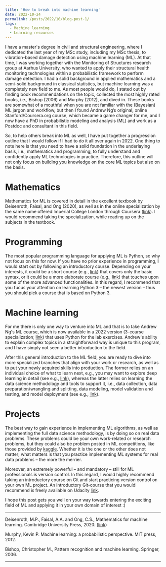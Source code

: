 ```yaml
---
title: 'How to break into machine learning'
date: 2022-10-24
permalink: /posts/2022/10/blog-post-1/
tags:
  - Machine learning 
  - Learning resources
---
```


I have a master's degree in civil and structural engineering, where I dedicated the last year of my MSc study, including my MSc thesis, to vibration-based damage detection using machine learning (ML). At that time, I was working together with the Monitoring of Structures research group at Aarhus University, who wanted to apply their structural health monitoring technologies within a probabilistic framework to perform damage detection. I had a solid background in applied mathematics and a semi-solid background in classical statistics, but machine learning was a completely new field to me. As most people would do, I stated out by finding book recommendations on the topic, collected the most highly rated books, i.e., Bishop (2006) and Murphy (2012), and dived in. These books are somewhat of a mouthful when you are not familiar with the (Bayesian) ML jargon and workflow, but then I found Andrew Ng’s original, online Stanford/Coursera.org course, which became a game changer for me, and I now have a PhD in probabilistic modeling and analysis (ML) and work as a Postdoc and consultant in this field.

So, to help others break into ML as well, I have put together a progression outline that I would follow if I had to do it all over again in 2022. One thing to note here is that you need to have a solid foundation in the underlaying basis, i.e., mathematics and programming, to fully understand and confidently apply ML technologies in practice. Therefore, this outline will not only focus on building you knowledge on the core ML topics but also on the basis.

Mathematics
======

Mathematics for ML is covered in detail in the excellent textbook by Deisenroth, Faisal, and Ong (2020), as well as in the online specialization by the same name offered Imperial College London through Coursera ([link]( https://www.coursera.org/specializations/mathematics-machine-learning)). I would recommend taking the specialization, while reading up on the subjects in the textbook.

Programming
======

The most popular programming language for applying ML is Python, so why not focus on this for now. If you have no prior experience in programming, I would start out by following an introductory course. Depending on your interests, it could be a short course (e.g., [link]( https://www.udemy.com/course/pythonforbeginnersintro/)) that covers only the basic syntax, or it could be a more elaborate course (e.g., [link]( https://www.coursera.org/specializations/python)) that touches upon some of the more advanced functionalities. In this regard, I recommend that you fucus your attention on learning Python 3 – the newest version – thus you should pick a course that is based on Python 3.

Machine learning
======

For me there is only one way to venture into ML and that is to take Andrew Ng's ML course, which is now available in a 2022 version (3-course specialization; [link](https://www.coursera.org/specializations/machine-learning-introduction)) that uses Python for the lab exercises. Andrew's ability to explain complex topics in a straightforward way is unique to this program, and I have simply not seen a better introduction to the field.

After this general introduction to the ML field, you are ready to dive into more specialized branches that align with your work or research, as well as to put your newly acquired skills into production. The former relies on an individual choice of what to learn next, e.g., you may want to explore deep learning in detail (see e.g., [link](https://www.coursera.org/specializations/deep-learning)), whereas the latter relies on learning the data science methodology and tools to support it, i.e., data collection, data preparation/wrangling and splitting, data modeling, model validation and testing, and model deployment (see e.g., [link](https://www.coursera.org/professional-certificates/ibm-data-science)).

Projects
======

The best way to gain experience in implementing ML algorithms, as well as implementing the full data science methodology, is by doing so on real data problems. These problems could be your own work-related or research problems, but they could also be problem posted in ML competitions, like those provided by [kaggle]( https://www.kaggle.com/). Whether it is the one or the other does not matter; what matters is that you practice implementing ML systems for real data problems – the more the merrier. 

Moreover, an extremely powerful – and mandatory – still for ML professionals is version control. In this regard, I would highly recommend taking an introductory course on Git and start practicing version control on your own ML project. An introductory Git-course that you would recommend is freely available on Udacity [link]( https://learn.udacity.com/courses/ud123).

I hope this post gets you well on your way towards entering the exciting field of ML and applying it in your own domain of interest :)

--------------------------------------

Deisenroth, M.P., Faisal, A.A. and Ong, C.S., Mathematics for machine learning. Cambridge University Press, 2020. ([link](https://mml-book.github.io/))

Murphy, Kevin P. Machine learning: a probabilistic perspective. MIT press, 2012.

Bishop, Christopher M., Pattern recognition and machine learning. Springer, 2006.

--------------------------------------
